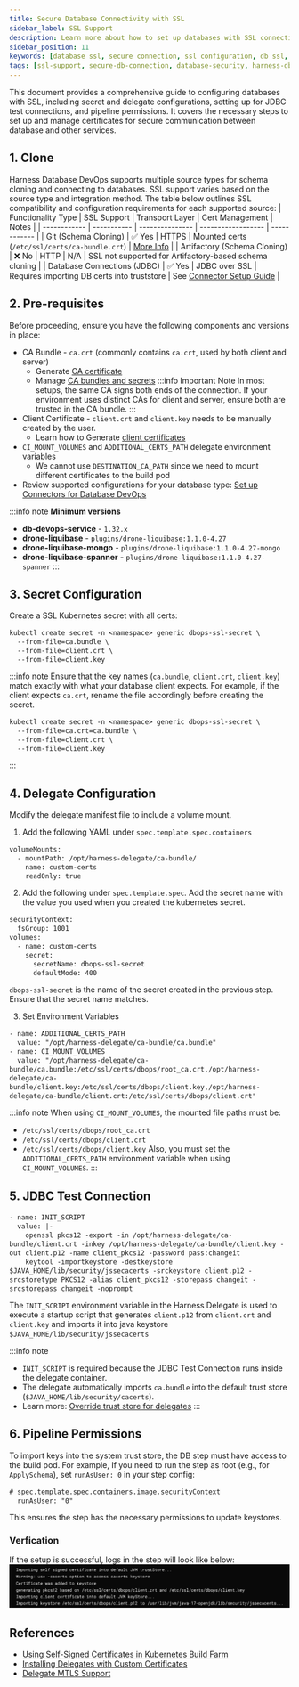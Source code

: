 ```yaml
---
title: Secure Database Connectivity with SSL
sidebar_label: SSL Support
description: Learn more about how to set up databases with SSL connection using Harness Database DevOps.
sidebar_position: 11
keywords: [database ssl, secure connection, ssl configuration, db ssl, database security, harness dbdevops, ssl setup, ssl certificate, encrypted db connection, database encryption]
tags: [ssl-support, secure-db-connection, database-security, harness-db-devops, ssl-configuration]
---
```


This document provides a comprehensive guide to configuring databases with SSL, including secret and delegate configurations, setting up for JDBC test connections, and pipeline permissions. It covers the necessary steps to set up and manage certificates for secure communication between database and other services.

## 1. Clone
Harness Database DevOps supports multiple source types for schema cloning and connecting to databases. SSL support varies based on the source type and integration method. The table below outlines SSL compatibility and configuration requirements for each supported source:
| Functionality Type | SSL Support | Transport Layer | Cert Management | Notes |
| ------------ | ----------- | --------------- | ------------------ | ------------ |
| Git (Schema Cloning)         | ✅ Yes       | HTTPS           | Mounted certs (`/etc/ssl/certs/ca-bundle.crt`) | [More Info](https://developer.harness.io/docs/continuous-integration/use-ci/set-up-build-infrastructure/k8s-build-infrastructure/configure-a-kubernetes-build-farm-to-use-self-signed-certificates/) |
| Artifactory (Schema Cloning) | ❌ No        | HTTP            | N/A                                            | SSL not supported for Artifactory-based schema cloning                                                                                                                                               |
| Database Connections (JDBC)  | ✅ Yes       | JDBC over SSL   | Requires importing DB certs into truststore    | See [Connector Setup Guide](https://developer.harness.io/docs/database-devops/use-database-devops/set-up-connectors/)                                                                                |

## 2. Pre-requisites
Before proceeding, ensure you have the following components and versions in place:
* CA Bundle - `ca.crt` (commonly contains `ca.crt`, used by both client and server)
    - Generate [CA certificate](https://developer.harness.io/docs/platform/delegates/secure-delegates/delegate-mtls-support/#create-a-ca-certificate)
    - Manage [CA bundles and secrets](https://developer.harness.io/docs/continuous-integration/use-ci/set-up-build-infrastructure/k8s-build-infrastructure/configure-a-kubernetes-build-farm-to-use-self-signed-certificates/#enable-self-signed-certificates)
    :::info Important Note
    In most setups, the same CA signs both ends of the connection. If your environment uses distinct CAs for client and server, ensure both are trusted in the CA bundle.
    :::
* Client Certificate - `client.crt` and `client.key` needs to be manually created by the user.
  - Learn how to Generate [client certificates](https://developer.harness.io/docs/platform/delegates/secure-delegates/delegate-mtls-support/#create-a-client-certificate)
* `CI_MOUNT_VOLUMES` and `ADDITIONAL_CERTS_PATH` delegate environment variables
  - We cannot use `DESTINATION_CA_PATH` since we need to mount different certificates to the build pod
*  Review supported configurations for your database type: [Set up Connectors for Database DevOps](https://developer.harness.io/docs/database-devops/use-database-devops/set-up-connectors)

:::info note
**Minimum versions**
* **db-devops-service** -  `1.32.x`
* **drone-liquibase** -  `plugins/drone-liquibase:1.1.0-4.27`
* **drone-liquibase-mongo** -  `plugins/drone-liquibase:1.1.0-4.27-mongo`
* **drone-liquibase-spanner** -  `plugins/drone-liquibase:1.1.0-4.27-spanner`
:::

## 3. Secret Configuration

Create a SSL Kubernetes secret with all certs:
```shell
kubectl create secret -n <namespace> generic dbops-ssl-secret \
  --from-file=ca.bundle \
  --from-file=client.crt \
  --from-file=client.key
```

:::info note
Ensure that the key names (`ca.bundle`, `client.crt`, `client.key`) match exactly with what your database client expects. For example, if the client expects `ca.crt`, rename the file accordingly before creating the secret.
```shell
kubectl create secret -n <namespace> generic dbops-ssl-secret \
  --from-file=ca.crt=ca.bundle \
  --from-file=client.crt \
  --from-file=client.key
```
:::

## 4. Delegate Configuration

Modify the delegate manifest file to include a volume mount.

1. Add the following YAML under `spec.template.spec.containers`

```shell
volumeMounts:
  - mountPath: /opt/harness-delegate/ca-bundle/
    name: custom-certs
    readOnly: true
```

2. Add the following under `spec.template.spec`. Add the secret name with the value you used when you created the kubernetes secret.

```shell
securityContext:
  fsGroup: 1001
volumes:
  - name: custom-certs
    secret:
      secretName: dbops-ssl-secret
      defaultMode: 400
```

`dbops-ssl-secret` is the name of the secret created in the previous step. Ensure that the secret name matches.

3. Set Environment Variables

```shell
- name: ADDITIONAL_CERTS_PATH
  value: "/opt/harness-delegate/ca-bundle/ca.bundle"
- name: CI_MOUNT_VOLUMES
  value: "/opt/harness-delegate/ca-bundle/ca.bundle:/etc/ssl/certs/dbops/root_ca.crt,/opt/harness-delegate/ca-bundle/client.key:/etc/ssl/certs/dbops/client.key,/opt/harness-delegate/ca-bundle/client.crt:/etc/ssl/certs/dbops/client.crt"
```

:::info note
When using `CI_MOUNT_VOLUMES`, the mounted file paths must be:
  * `/etc/ssl/certs/dbops/root_ca.crt`
  * `/etc/ssl/certs/dbops/client.crt`
  * `/etc/ssl/certs/dbops/client.key`
Also, you must set the `ADDITIONAL_CERTS_PATH` environment variable when using `CI_MOUNT_VOLUMES`.
:::


## 5. JDBC Test Connection

```shell
- name: INIT_SCRIPT
  value: |-
    openssl pkcs12 -export -in /opt/harness-delegate/ca-bundle/client.crt -inkey /opt/harness-delegate/ca-bundle/client.key -out client.p12 -name client_pkcs12 -password pass:changeit
    keytool -importkeystore -destkeystore $JAVA_HOME/lib/security/jssecacerts -srckeystore client.p12 -srcstoretype PKCS12 -alias client_pkcs12 -storepass changeit -srcstorepass changeit -noprompt
```

The `INIT_SCRIPT` environment variable in the Harness Delegate is used to execute a startup script that generates `client.p12` from `client.crt` and `client.key` and imports it into java keystore `$JAVA_HOME/lib/security/jssecacerts`

:::info note
* `INIT_SCRIPT` is required because the JDBC Test Connection runs inside the delegate container.
* The delegate automatically imports `ca.bundle` into the default trust store (`$JAVA_HOME/lib/security/cacerts`).
* Learn more: [Override trust store for delegates](https://developer.harness.io/docs/platform/delegates/secure-delegates/trust-store-override-for-delegates/)
:::


## 6. Pipeline Permissions
To import keys into the system trust store, the DB step must have access to the build pod. For example, If you need to run the step as root (e.g., for `ApplySchema`), set `runAsUser: 0` in your step config:

```shell
# spec.template.spec.containers.image.securityContext
  runAsUser: "0"
```
This ensures the step has the necessary permissions to update keystores.

### Verfication
If the setup is successful, logs in the step will look like below:
![Verification Logs](./static/db-devops-ssl.png)

## References
* [Using Self-Signed Certificates in Kubernetes Build Farm](https://developer.harness.io/docs/continuous-integration/use-ci/set-up-build-infrastructure/k8s-build-infrastructure/configure-a-kubernetes-build-farm-to-use-self-signed-certificates/)
* [Installing Delegates with Custom Certificates](https://developer.harness.io/docs/platform/delegates/secure-delegates/install-delegates-with-custom-certs/)
* [Delegate MTLS Support](https://developer.harness.io/docs/platform/delegates/secure-delegates/delegate-mtls-support/)
